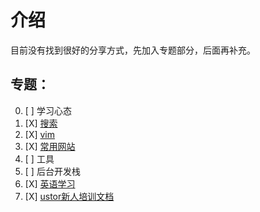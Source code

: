 # 介绍

目前没有找到很好的分享方式，先加入专题部分，后面再补充。

## 专题：

0. [ ] 学习心态
1. [X] [搜索](./search.md)
2. [X] [vim](./vim.md)
3. [X] [常用网站](./website.md)
4. [ ] 工具
5. [ ] 后台开发栈
6. [X] [英语学习](./english.md)
7. [X] [ustor新人培训文档](./rookie.md)
